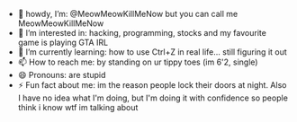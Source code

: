 - 👋 howdy, I’m: @MeowMeowKillMeNow but you can call me MeowMeowKillMeNow
- 👀 I’m interested in: hacking, programming, stocks and my favourite game is playing GTA IRL 
- 🌱 I’m currently learning: how to use Ctrl+Z in real life... still figuring it out
- 📫 How to reach me: by standing on ur tippy toes (im 6'2, single) 
- 😄 Pronouns: are stupid
- ⚡ Fun fact about me: im the reason people lock their doors at night. Also I have no idea what I'm doing, but I'm doing it with confidence so people think i know wtf im talking about

<!---
MeowMeowKillMeNow/MeowMeowKillMeNow is a ✨ special ✨ repository because its `README.md` (this file) appears on your GitHub profile.
You can click the Preview link to take a look at your changes.
--->
